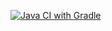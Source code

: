 [![Java CI with Gradle](https://github.com/sam-spain/munro-api/actions/workflows/gradle.yml/badge.svg)](https://github.com/sam-spain/munro-api/actions/workflows/gradle.yml)
